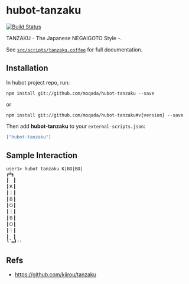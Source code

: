 # hubot-tanzaku
[![Build Status](https://travis-ci.org/moqada/hubot-tanzaku.svg?branch=master)](https://travis-ci.org/moqada/hubot-tanzaku)


TANZAKU - The Japanese NEGAIGOTO Style -.

See [`src/scripts/tanzaku.coffee`](src/scripts/tanzaku.coffee) for full documentation.

## Installation

In hubot project repo, run:

`npm install git://github.com/moqada/hubot-tanzaku --save`

or

`npm install git://github.com/moqada/hubot-tanzaku#v{version} --save`

Then add **hubot-tanzaku** to your `external-scripts.json`:

```json
["hubot-tanzaku"]
```

## Sample Interaction

```
user1> hubot tanzaku K|BO|BO|
┏┷┓
┃　┃
┃Ｋ┃
┃｜┃
┃Ｂ┃
┃Ｏ┃
┃｜┃
┃Ｂ┃
┃Ｏ┃
┃｜┃
┃　┃
╰̚━┛⁾⁾
```

## Refs

- https://github.com/kjirou/tanzaku
